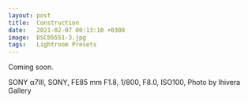 ```yaml
---
layout: post
title:  Construction
date:   2021-02-07 00:13:10 +0300
image:  DSC05551-3.jpg
tags:   Lightroom Presets
---
```


Coming soon.

SONY α7Ⅲ, SONY, FE85 mm F1.8, 1/800, F8.0, ISO100, Photo by lhivera Gallery
